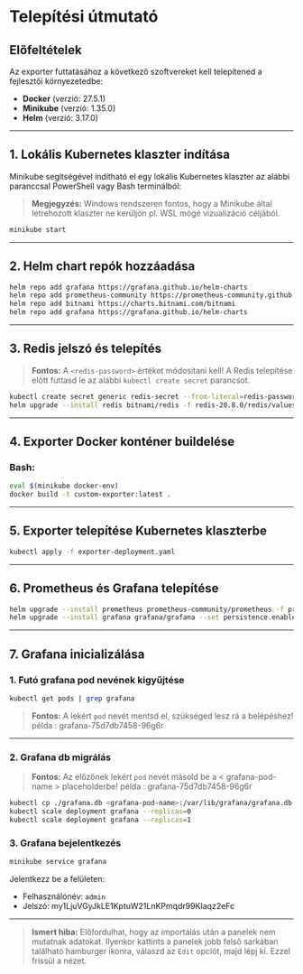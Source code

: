 # Telepítési útmutató

## Előfeltételek

Az exporter futtatásához a következő szoftvereket kell telepítened a fejlesztői környezetedbe:

- **Docker** (verzió: 27.5.1)
- **Minikube** (verzió: 1.35.0)
- **Helm** (verzió: 3.17.0)

---

## 1. Lokális Kubernetes klaszter indítása

Minikube segítségével indítható el egy lokális Kubernetes klaszter az alábbi paranccsal PowerShell vagy Bash terminálból:

> **Megjegyzés:** Windows rendszeren fontos, hogy a Minikube által létrehozott klaszter ne kerüljön pl. WSL mögé vizualizáció céljából.

```bash
minikube start
```

---

## 2. Helm chart repók hozzáadása

```bash
helm repo add grafana https://grafana.github.io/helm-charts
helm repo add prometheus-community https://prometheus-community.github.io/helm-charts
helm repo add bitnami https://charts.bitnami.com/bitnami
helm repo add grafana https://grafana.github.io/helm-charts
```

---

## 3. Redis jelszó és telepítés

> **Fontos:** A `<redis-password>` értéket módosítani kell! A Redis telepítése előtt futtasd le az alábbi `kubectl create secret` parancsot.

```bash
kubectl create secret generic redis-secret --from-literal=redis-password=<redis-password>
helm upgrade --install redis bitnami/redis -f redis-20.8.0/redis/values.yaml --version 20.8.0
```

---

## 4. Exporter Docker konténer buildelése
### Bash:
```bash
eval $(minikube docker-env)
docker build -t custom-exporter:latest .
```


---

## 5. Exporter telepítése Kubernetes klaszterbe

```bash
kubectl apply -f exporter-deployment.yaml
```

---

## 6. Prometheus és Grafana telepítése

```bash
helm upgrade --install prometheus prometheus-community/prometheus -f prometheus-values.yaml --version 27.4.0
helm upgrade --install grafana grafana/grafana --set persistence.enabled=true --version 8.10.1 -f grafana-values.yaml
```

---

## 7. Grafana inicializálása

### 1. Futó grafana pod nevének kigyűjtése

```bash
kubectl get pods | grep grafana
```

> **Fontos:** A lekért `pod` nevét mentsd el, szükséged lesz rá a belépéshez! példa : grafana-75d7db7458-96g6r

---

### 2. Grafana db migrálás

> **Fontos:** Az előzőnek lekért `pod` nevét másold be a < grafana-pod-name > placeholderbe! példa : grafana-75d7db7458-96g6r
```bash
kubectl cp ./grafana.db <grafana-pod-name>:/var/lib/grafana/grafana.db
kubectl scale deployment grafana --replicas=0
kubectl scale deployment grafana --replicas=1
```

### 3. Grafana bejelentkezés

```bash
minikube service grafana
```

Jelentkezz be a felületen:
- Felhasználónév: `admin`
- Jelszó: my1LjuVGyJkLE1KptuW21LnKPmqdr99KIaqz2eFc

---

> **Ismert hiba:** Előfordulhat, hogy az importálás után a panelek nem mutatnak adatokat. Ilyenkor kattints a panelek jobb felső sarkában található hamburger ikonra, válaszd az `Edit` opciót, majd lépj ki. Ezzel frissül a nézet.


